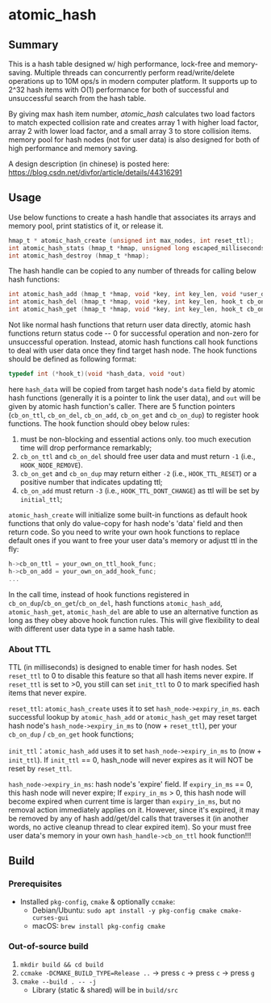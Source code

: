 # atomic_hash

## Summary
This is a hash table designed w/ high performance, lock-free and memory-saving. Multiple threads can concurrently perform read/write/delete operations up to 10M ops/s in modern computer platform. It supports up to 2^32 hash items with O(1) performance for both of successful and unsuccessful search from the hash table.

By giving max hash item number, *atomic_hash* calculates two load factors to match expected collision rate and creates array 1 with higher load factor, array 2 with lower load factor, and a small array 3 to store collision items. memory pool for hash nodes (not for user data) is also designed for both of high performance and memory saving.

A design description (in chinese) is posted here:
https://blog.csdn.net/divfor/article/details/44316291

## Usage
Use below functions to create a hash handle that associates its arrays and memory pool, print statistics of it, or release it.
```C
hmap_t * atomic_hash_create (unsigned int max_nodes, int reset_ttl);
int atomic_hash_stats (hmap_t *hmap, unsigned long escaped_milliseconds);
int atomic_hash_destroy (hmap_t *hmap);
```
The hash handle can be copied to any number of threads for calling below hash functions:
```C
int atomic_hash_add (hmap_t *hmap, void *key, int key_len, void *user_data, int init_ttl, hook_t cb_on_dup, void *out);
int atomic_hash_del (hmap_t *hmap, void *key, int key_len, hook_t cb_on_del, void *out); //delete all matches
int atomic_hash_get (hmap_t *hmap, void *key, int key_len, hook_t cb_on_get, void *out); //get the first match
```
Not like normal hash functions that return user data directly, atomic hash functions return status code -- 0 for successful operation and non-zero for unsuccessful operation. Instead, atomic hash functions call hook functions to deal with user data once they find target hash node. The hook functions should be defined as following format:
```C
typedef int (*hook_t)(void *hash_data, void *out)
```
here `hash_data` will be copied from target hash node's `data` field by atomic hash functions (generally it is a pointer to link the user data), and `out` will be given by atomic hash function's caller. There are 5 function pointers (`cb_on_ttl`, `cb_on_del`, `cb_on_add`, `cb_on_get` and `cb_on_dup`) to register hook functions. The hook function should obey below rules:
  1. must be non-blocking and essential actions only. too much execution time will drop performance remarkably;
  2. `cb_on_ttl` and `cb_on_del` should free user data and must return `-1` (i.e., `HOOK_NODE_REMOVE`).
  3. `cb_on_get` and `cb_on_dup` may return either `-2` (i.e., `HOOK_TTL_RESET`) or a positive number that indicates updating ttl;
  4. `cb_on_add` must return `-3` (i.e., `HOOK_TTL_DONT_CHANGE`) as ttl will be set by `initial_ttl`;

`atomic_hash_create` will initialize some built-in functions as default hook functions that only do value-copy for hash node's 'data' field and then return code. So you need to write your own hook functions to replace default ones if you want to free your user data's memory or adjust ttl in the fly:
  ```C
  h->cb_on_ttl = your_own_on_ttl_hook_func;
  h->cb_on_add = your_own_on_add_hook_func;
  ...
  ```
In the call time, instead of hook functions registered in `cb_on_dup`/`cb_on_get`/`cb_on_del`, hash functions `atomic_hash_add`, `atomic_hash_get`, `atomic_hash_del` are able to use an alternative function as long as they obey above hook function rules. This will give flexibility to deal with different user data type in a same hash table.

### About TTL
TTL (in milliseconds) is designed to enable timer for hash nodes. Set `reset_ttl` to 0 to disable this feature so that all hash items never expire. If `reset_ttl` is set to >0, you still can set `init_ttl` to 0 to mark specified hash items that never expire.

`reset_ttl`: `atomic_hash_create` uses it to set `hash_node->expiry_in_ms`. each successful lookup by `atomic_hash_add` or `atomic_hash_get` may reset target hash node's `hash_node->expiry_in_ms` to (now + `reset_ttl`), per your `cb_on_dup` / `cb_on_get` hook functions;

`init_ttl`：`atomic_hash_add` uses it to set `hash_node->expiry_in_ms` to (now + `init_ttl`). If `init_ttl` == 0, hash_node will never expires as it will NOT be reset by `reset_ttl`.

`hash_node->expiry_in_ms`: hash node's 'expire' field. If `expiry_in_ms` == 0, this hash node will never expire; If `expiry_in_ms` > 0, this hash node will become expired when current time is larger than `expiry_in_ms`, but no removal action immediately applies on it. However, since it's expired, it may be removed by any of hash add/get/del calls that traverses it (in another words, no active cleanup thread to clear expired item). So your must free user data's memory in your own `hash_handle->cb_on_ttl` hook function!!!


## Build
### Prerequisites
* Installed `pkg-config`, `cmake` & optionally `ccmake`:
    * Debian/Ubuntu: `sudo apt install -y pkg-config cmake cmake-curses-gui`
    * macOS: `brew install pkg-config cmake`

### Out-of-source build
1. `mkdir build && cd build`
2. `ccmake -DCMAKE_BUILD_TYPE=Release ..` &rarr; press `c` &rarr; press `c` &rarr; press `g`
3. `cmake --build . -- -j`
    * Library (static & shared) will be in `build/src`
